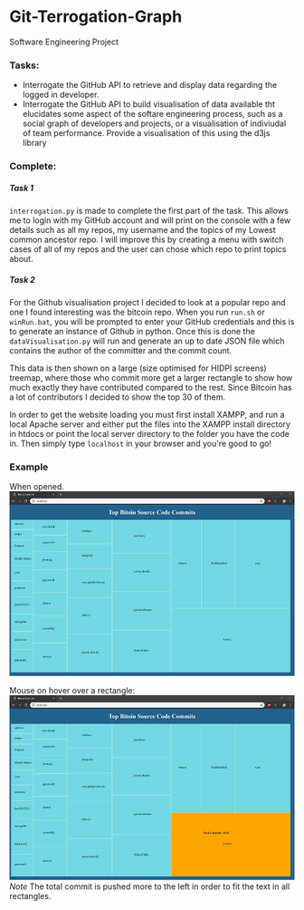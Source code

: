 # Git-Terrogation-Graph
Software Engineering Project


### Tasks:
* Interrogate the GitHub API to retrieve and display data regarding the logged in developer.
* Interrogate the GitHub API to build visualisation of data available tht elucidates some aspect of the softare engineering process, such as a social graph of developers and projects, or a visualisation of indiviudal of team performance. Provide a visualisation of this using the d3js library


### Complete:
##### Task 1
 `interrogation.py` is made to complete the first part of the task. This allows me to
login with my GitHub account and will print on the console with a few details such as
all my repos, my username and the topics of my Lowest common ancestor repo. I will improve
this by creating a menu with switch cases of all of my repos and the user can chose which
repo to print topics about.

##### Task 2
For the Github visualisation project I decided to look at a popular repo and one I found interesting
was the bitcoin repo. When you run `run.sh` or `winRun.bat`, you will be prompted to enter your GitHub
credentials and this is to generate an instance of Github in python. Once this is done the `dataVisualisation.py`
will run and generate an up to date JSON file which contains the author of the committer and the commit count.

This data is then shown on a large (size optimised for HIDPI screens) treemap, where those who commit more
get a larger rectangle to show how much exactly they have contributed compared to the rest. Since Bitcoin has
a lot of contributors I decided to show the top 30 of them.  

In order to get the website loading you must first install XAMPP, and run a local Apache server and either put
the files into the XAMPP install directory in htdocs or point the local server directory to the folder you have
the code in. Then simply type `localhost` in your browser and you're good to go!


### Example
When opened.
![alt text](https://github.com/sasunts/git-terrogation-graph/blob/master/img/gitscreenshot1.png)

Mouse on hover over a rectangle:
![alt text](https://github.com/sasunts/git-terrogation-graph/blob/master/img/gitscreen2.png)
*Note* The total commit is pushed more to the left in order to fit the text in all rectangles.
